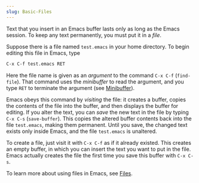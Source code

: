 ```yaml
---
slug: Basic-Files
---
```


Text that you insert in an Emacs buffer lasts only as long as the Emacs session. To keep any text permanently, you must put it in a *file*.

Suppose there is a file named `test.emacs` in your home directory. To begin editing this file in Emacs, type

```lisp
C-x C-f test.emacs RET
```

Here the file name is given as an *argument* to the command `C-x C-f` (`find-file`). That command uses the *minibuffer* to read the argument, and you type `RET` to terminate the argument (see [Minibuffer](Minibuffer)).

Emacs obeys this command by *visiting* the file: it creates a buffer, copies the contents of the file into the buffer, and then displays the buffer for editing. If you alter the text, you can *save* the new text in the file by typing `C-x C-s` (`save-buffer`). This copies the altered buffer contents back into the file `test.emacs`, making them permanent. Until you save, the changed text exists only inside Emacs, and the file `test.emacs` is unaltered.

To create a file, just visit it with `C-x C-f` as if it already existed. This creates an empty buffer, in which you can insert the text you want to put in the file. Emacs actually creates the file the first time you save this buffer with `C-x C-s`.

To learn more about using files in Emacs, see [Files](Files).
